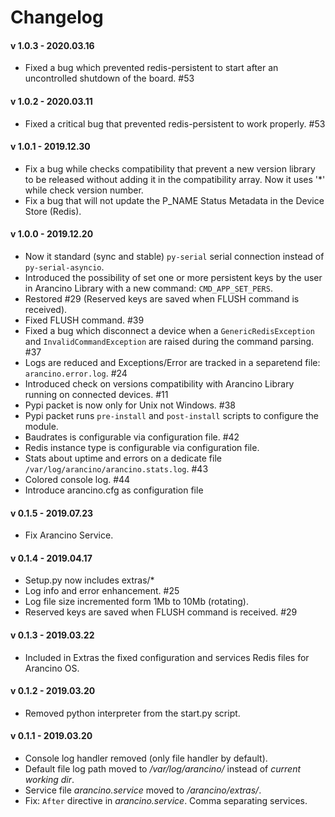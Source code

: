 # Changelog

#### v 1.0.3 - 2020.03.16
* Fixed a bug which prevented redis-persistent to start after an uncontrolled shutdown of the board. #53

#### v 1.0.2 - 2020.03.11
* Fixed a critical bug that prevented redis-persistent to work properly. #53

#### v 1.0.1 - 2019.12.30
* Fix a bug while checks compatibility that prevent a new version library to be released without adding it in the compatibility array. Now it uses '*' while check version number.
* Fix a bug that will not update the P_NAME Status Metadata in the Device Store (Redis).

#### v 1.0.0 - 2019.12.20
* Now it standard (sync and stable) `py-serial` serial connection instead of `py-serial-asyncio`.
* Introduced the possibility of set one or more persistent keys by the user in Arancino Library with a new command: `CMD_APP_SET_PERS`.
* Restored #29 (Reserved keys are saved when FLUSH command is received).
* Fixed FLUSH command. #39
* Fixed a bug which disconnect a device when a `GenericRedisException` and `InvalidCommandException` are raised during the command parsing. #37
* Logs are reduced and Exceptions/Error are tracked in a separetend file: `arancino.error.log`. #24
* Introduced check on versions compatibility with Arancino Library running on connected devices. #11
* Pypi packet is now only for Unix not Windows. #38
* Pypi packet runs `pre-install` and `post-install` scripts to configure the module.
* Baudrates is configurable via configuration file. #42
* Redis instance type is configurable via configuration file.
* Stats about uptime and errors on a dedicate file `/var/log/arancino/arancino.stats.log`. #43
* Colored console log. #44
* Introduce arancino.cfg as configuration file

#### v 0.1.5 - 2019.07.23
* Fix Arancino Service.

#### v 0.1.4 - 2019.04.17
* Setup.py now includes extras/*
* Log info and error enhancement. #25
* Log file size incremented form 1Mb to 10Mb (rotating).
* Reserved keys are saved when FLUSH command is received. #29

#### v 0.1.3 - 2019.03.22
* Included in Extras the fixed configuration and services Redis files for Arancino OS.

#### v 0.1.2 - 2019.03.20
* Removed python interpreter from the start.py script.

#### v 0.1.1 - 2019.03.20
* Console log handler removed (only file handler by default).
* Default file log path moved to _/var/log/arancino/_ instead of _current working dir_.
* Service file _arancino.service_ moved to _<dist-packages>/arancino/extras/_.
* Fix: `After` directive in _arancino.service_. Comma separating services.
